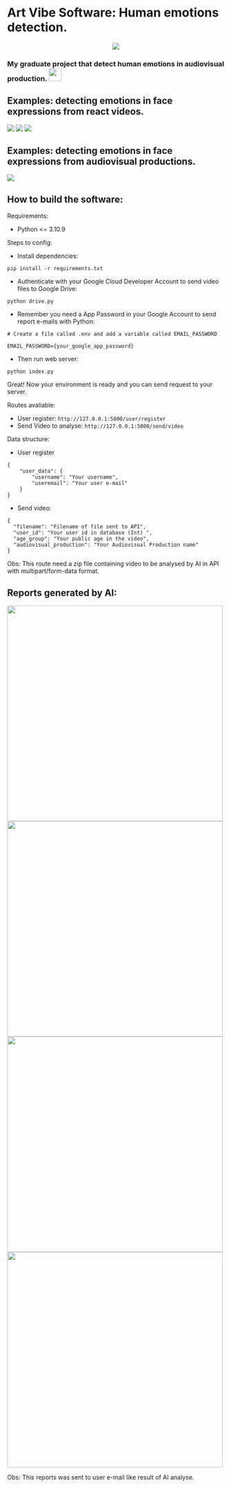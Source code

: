 # Art Vibe Software: Human emotions detection.

<p align="center">
  <img src="https://github.com/kaique-ryan-santos-chagas/face-emotions-detection/assets/59677362/00726aba-da72-419f-904a-c566736b7117" />
</p>
 
### My graduate project that detect human emotions in audiovisual production. <img src="https://github.com/kaique-ryan-santos-chagas/face-emotions-detection/assets/59677362/b49efba4-ef09-496a-bd31-a1b0021ad23f" width="30" />

## Examples: detecting emotions in face expressions from react videos.

<img src="https://github.com/kaique-ryan-santos-chagas/face-emotions-detection/assets/59677362/7776bc6a-c22e-441d-b542-84b4b0a59732" />
<img src="https://github.com/kaique-ryan-santos-chagas/face-emotions-detection/assets/59677362/3437cff7-99d0-4529-87b0-62b31761c7f1" />
<img src="https://github.com/kaique-ryan-santos-chagas/face-emotions-detection/assets/59677362/a55a776b-e7a8-4c52-8ab4-5978cbad2a60" />

## Examples: detecting emotions in face expressions from audiovisual productions.

<img src="https://github.com/kaique-ryan-santos-chagas/face-emotions-detection/assets/59677362/9e53cea5-6087-44cb-8824-ab91839bff8f" />

## How to build the software:

Requirements:

* Python <= 3.10.9 

Steps to config:

* Install dependencies: 

```
pip install -r requirements.txt
```

* Authenticate with your Google Cloud Developer Account to send video files to Google Drive:

```
python drive.py
```

* Remember you need a App Password in your Google Account to send report e-mails with Python:

```
# Create a file called .env and add a variable called EMAIL_PASSWORD

EMAIL_PASSWORD={your_google_app_password}
```

* Then run web server:

```
python index.py
```

Great! Now your environment is ready and you can send request to your server.

Routes avaliable:

* User register: ```http://127.0.0.1:5000/user/register ```
* Send Video to analyse: ```http://127.0.0.1:5000/send/video```

Data structure:

* User register

```
{
    "user_data": {
        "username": "Your username",
        "useremail": "Your user e-mail"
    }
}
```

* Send video:

```
{
  "filename": "Filename of file sent to API", 
  "user_id": "Your user id in database (Int) ", 
  "age_group": "Your public age in the video",  
  "audiovisual_production": "Your Audiovisual Production name"
}
```

Obs: This route need a zip file containing video to be analysed by AI in API with multipart/form-data format. 

## Reports generated by AI:

<img src="https://github.com/kaique-ryan-santos-chagas/face-emotions-detection/assets/59677362/74a8c970-496c-4b80-9e99-9d24bd906844" width="500" />
<img src="https://github.com/kaique-ryan-santos-chagas/face-emotions-detection/assets/59677362/e09257a8-4017-4493-bcc2-9ed607cd3921" width="500" />
<img src="https://github.com/kaique-ryan-santos-chagas/face-emotions-detection/assets/59677362/9be806c3-f6c6-41dc-a9f3-52b099246e6e" width="500" />
<img src="https://github.com/kaique-ryan-santos-chagas/face-emotions-detection/assets/59677362/84013914-6f51-4327-be69-3191b3270679"  width="500" />

<p></p>

Obs: This reports was sent to user e-mail like result of AI analyse.
